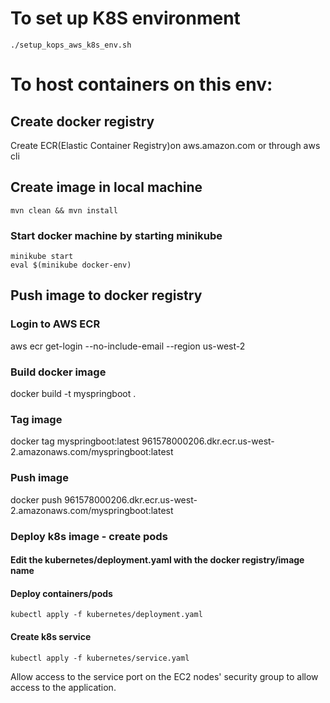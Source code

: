# To set up K8S environment
````
./setup_kops_aws_k8s_env.sh
````
# To host containers on this env:
## Create docker registry
Create ECR(Elastic Container Registry)on aws.amazon.com or through aws cli
## Create image in local machine
````
mvn clean && mvn install
````
### Start docker machine by starting minikube
````
minikube start
eval $(minikube docker-env)
````
## Push image to docker registry
### Login to AWS ECR
aws ecr get-login --no-include-email --region us-west-2
### Build docker image
docker build -t myspringboot .
### Tag image
docker tag myspringboot:latest 961578000206.dkr.ecr.us-west-2.amazonaws.com/myspringboot:latest
### Push image
docker push 961578000206.dkr.ecr.us-west-2.amazonaws.com/myspringboot:latest
### Deploy k8s image - create pods
#### Edit the kubernetes/deployment.yaml with the docker registry/image name
#### Deploy containers/pods 
````
kubectl apply -f kubernetes/deployment.yaml
````
#### Create k8s service
````
kubectl apply -f kubernetes/service.yaml
````
Allow access to the service port on the EC2 nodes' security group to allow access to the application. 

